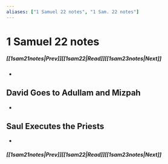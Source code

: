 ```yaml
---
aliases: ["1 Samuel 22 notes", "1 Sam. 22 notes"]
---
```

# 1 Samuel 22 notes
##### <span class=arrow-left></span>[[1sam21notes|Prev]]<span class=navigation-separator></span>[[1sam22|Read]]<span class=navigation-separator></span>[[1sam23notes|Next]]<span class=arrow-right></span>
- 
## David Goes to Adullam and Mizpah
- 
## Saul Executes the Priests
- 
##### <span class=arrow-left></span>[[1sam21notes|Prev]]<span class=navigation-separator></span>[[1sam22|Read]]<span class=navigation-separator></span>[[1sam23notes|Next]]<span class=arrow-right></span>